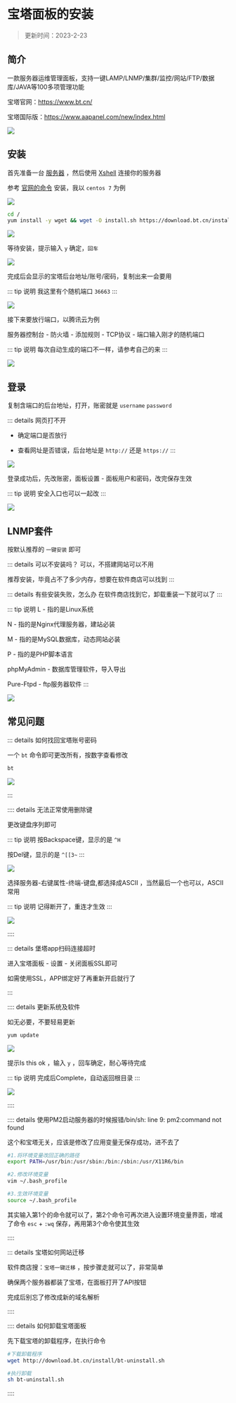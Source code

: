 # 宝塔面板的安装

> 更新时间：2023-2-23


## 简介

一款服务器运维管理面板，支持一键LAMP/LNMP/集群/监控/网站/FTP/数据库/JAVA等100多项管理功能

宝塔官网：https://www.bt.cn/

宝塔国际版：https://www.aapanel.com/new/index.html



![](/BT/BT-01.png)






## 安装

首先准备一台 [服务器](./Server.md.) ，然后使用 [Xshell](./Xshell) 连接你的服务器

参考 [官网的命令](https://www.bt.cn/new/download.html) 安装，我以 `centos 7` 为例


![](/BT/BT-02.png)


```sh
cd /
yum install -y wget && wget -O install.sh https://download.bt.cn/install/install_6.0.sh && sh install.sh ed8484bec
```


![](/BT/BT-03.png)



等待安装，提示输入 `y` 确定，`回车`


![](/BT/BT-04.png)




完成后会显示的宝塔后台地址/账号/密码，复制出来一会要用

::: tip 说明
我这里有个随机端口 `36663`
:::

![](/BT/BT-05.png)

接下来要放行端口，以腾讯云为例

服务器控制台 - 防火墙 - 添加规则 - TCP协议 - 端口输入刚才的随机端口

::: tip 说明
每次自动生成的端口不一样，请参考自己的来
:::

![](/BT/BT-06.png)






## 登录



复制含端口的后台地址，打开，账密就是 `username` `password`

::: details 网页打不开
* 确定端口是否放行

* 查看网址是否错误，后台地址是 `http://` 还是 `https://`
:::

![](/BT/BT-07.png)


登录成功后，先改账密，面板设置 - 面板用户和密码，改完保存生效

::: tip 说明
安全入口也可以一起改
:::

![](/BT/BT-08.png)







## LNMP套件

按默认推荐的 `一键安装` 即可

::: details 可以不安装吗？
可以，不搭建网站可以不用

推荐安装，毕竟占不了多少内存，想要在软件商店可以找到
:::

::: details 有些安装失败，怎么办
在软件商店找到它，卸载重装一下就可以了
:::


::: tip 说明
L - 指的是Linux系统

N - 指的是Nginx代理服务器，建站必装

M - 指的是MySQL数据库，动态网站必装

P - 指的是PHP脚本语言

phpMyAdmin - 数据库管理软件，导入导出

Pure-Ftpd - ftp服务器软件
:::

![](/BT/BT-14.png)








## 常见问题



::: details 如何找回宝塔账号密码

一个 `bt` 命令即可更改所有，按数字查看修改

```sh
bt
```

![](/BT/BT-09.png)

:::






:::: details 无法正常使用删除键

更改键盘序列即可

::: tip 说明
按Backspace键，显示的是 `^H`

按Del键，显示的是 `^[[3~`
:::

![](/BT/BT-10.png)

选择服务器-右键属性-终端-键盘,都选择成ASCII ，当然最后一个也可以，ASCII 常用

::: tip 说明
记得断开了，重连才生效
:::

![](/BT/BT-11.png)


::::








::: details 堡塔app扫码连接超时

进入宝塔面板 - 设置 - 关闭面板SSL即可

如需使用SSL，APP绑定好了再重新开启就行了

:::




:::: details 更新系统及软件

如无必要，不要轻易更新

```sh
yum update
```

![](/BT/BT-12.png)


提示Is this ok ，输入 `y` ，回车确定，耐心等待完成

::: tip 说明
完成后Complete，自动返回根目录
:::

![](/BT/BT-13.png)

:::: 






:::: details 使用PM2启动服务器的时候报错/bin/sh: line 9: pm2:command not found

这个和宝塔无关，应该是修改了应用变量无保存成功，进不去了

```sh
#1.将环境变量改回正确的路径
export PATH=/usr/bin:/usr/sbin:/bin:/sbin:/usr/X11R6/bin

#2.修改环境变量
vim ~/.bash_profile

#3.生效环境变量
source ~/.bash_profile
```

其实输入第1个的命令就可以了，第2个命令可再次进入设置环境变量界面，增减了命令 `esc` + `:wq` 保存，再用第3个命令使其生效

::::







::: details 宝塔如何网站迁移

软件商店搜：`宝塔一键迁移` ，按步骤走就可以了，非常简单

确保两个服务器都装了宝塔，在面板打开了API按钮

完成后别忘了修改成新的域名解析

::::




:::: details 如何卸载宝塔面板

先下载宝塔的卸载程序，在执行命令

```sh
#下载卸载程序
wget http://download.bt.cn/install/bt-uninstall.sh

#执行卸载
sh bt-uninstall.sh
```
::::